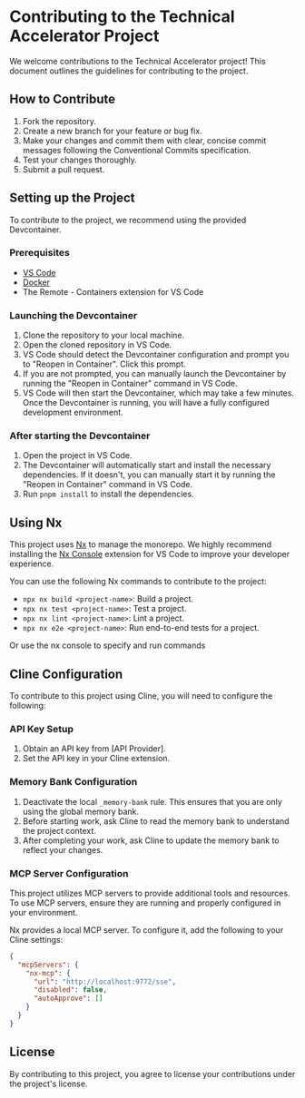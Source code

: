 # Contributing to the Technical Accelerator Project

We welcome contributions to the Technical Accelerator project! This document outlines the guidelines for contributing to the project.

## How to Contribute

1.  Fork the repository.
2.  Create a new branch for your feature or bug fix.
3.  Make your changes and commit them with clear, concise commit messages following the Conventional Commits specification.
4.  Test your changes thoroughly.
5.  Submit a pull request.

## Setting up the Project

To contribute to the project, we recommend using the provided Devcontainer.

### Prerequisites

- [VS Code](https://code.visualstudio.com/)
- [Docker](https://www.docker.com/)
- The Remote - Containers extension for VS Code

### Launching the Devcontainer

1.  Clone the repository to your local machine.
2.  Open the cloned repository in VS Code.
3.  VS Code should detect the Devcontainer configuration and prompt you to "Reopen in Container". Click this prompt.
4.  If you are not prompted, you can manually launch the Devcontainer by running the "Reopen in Container" command in VS Code.
5.  VS Code will then start the Devcontainer, which may take a few minutes. Once the Devcontainer is running, you will have a fully configured development environment.

### After starting the Devcontainer

1.  Open the project in VS Code.
2.  The Devcontainer will automatically start and install the necessary dependencies. If it doesn't, you can manually start it by running the "Reopen in Container" command in VS Code.
3.  Run `pnpm install` to install the dependencies.

## Using Nx

This project uses [Nx](https://nx.dev/) to manage the monorepo. We highly recommend installing the [Nx Console](https://nx.dev/getting-started/editor-setup) extension for VS Code to improve your developer experience.

You can use the following Nx commands to contribute to the project:

- `npx nx build <project-name>`: Build a project.
- `npx nx test <project-name>`: Test a project.
- `npx nx lint <project-name>`: Lint a project.
- `npx nx e2e <project-name>`: Run end-to-end tests for a project.

Or use the nx console to specify and run commands

## Cline Configuration

To contribute to this project using Cline, you will need to configure the following:

### API Key Setup

1.  Obtain an API key from [API Provider].
2.  Set the API key in your Cline extension.

### Memory Bank Configuration

1.  Deactivate the local `_memory-bank` rule. This ensures that you are only using the global memory bank.
2.  Before starting work, ask Cline to read the memory bank to understand the project context.
3.  After completing your work, ask Cline to update the memory bank to reflect your changes.

### MCP Server Configuration

This project utilizes MCP servers to provide additional tools and resources. To use MCP servers, ensure they are running and properly configured in your environment.

Nx provides a local MCP server. To configure it, add the following to your Cline settings:

```json
{
  "mcpServers": {
    "nx-mcp": {
      "url": "http://localhost:9772/sse",
      "disabled": false,
      "autoApprove": []
    }
  }
}
```

## License

By contributing to this project, you agree to license your contributions under the project's license.
